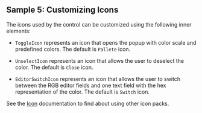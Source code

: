 ## Sample 5: Customizing Icons

The icons used by the control can be customized using the following inner elements:

* `ToggleIcon` represents an icon that opens the popup with color scale and predefined colors. The default is `Pallete` icon.

* `UnselectIcon` represents an icon that allows the user to deselect the color. The default is `Close` icon.

* `EditorSwitchIcon` represents an icon that allows the user to switch between the RGB editor fields and one text field with the hex representation of the color. The default is `Switch` icon.

See the [Icon](~/controls/businesspack/Icon) documentation to find about using other icon packs.